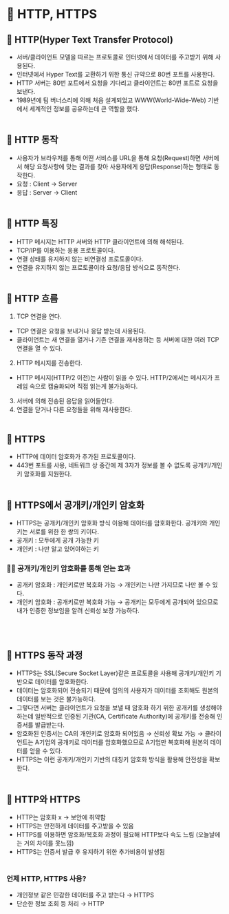 # 📔 HTTP, HTTPS

## 📝 HTTP(Hyper Text Transfer Protocol)

- 서버/클라이언트 모델을 따르는 프로토콜로 인터넷에서 데이터를 주고받기 위해 사용된다.
- 인터넷에서 Hyper Text를 교환하기 위한 통신 규약으로 80번 포트를 사용한다.
- HTTP 서버는 80번 포트에서 요청을 기다리고 클라이언트는 80번 포트로 요청을 보낸다.
- 1989년에 팀 버너스리에 의해 처음 설계되었고 WWW(World-Wide-Web) 기반에서 세계적인 정보를 공유하는데 큰 역할을 했다.
  <br />
  <br />

## 📝 HTTP 동작

- 사용자가 브라우저를 통해 어떤 서비스를 URL을 통해 요청(Request)하면 서버에서 해당 요청사항에 맞는 결과를 찾아 사용자에게 응답(Response)하는 형태로 동작한다.
- 요청 : Client → Server
- 응답 : Server → Client
  <br />
  <br />

## 📝 HTTP 특징

- HTTP 메시지는 HTTP 서버와 HTTP 클라이언트에 의해 해석된다.
- TCP/IP를 이용하는 응용 프로토콜이다.
- 연결 상태를 유지하지 않는 비연결성 프로토콜이다.
- 연결을 유지하지 않는 프로토콜이라 요청/응답 방식으로 동작한다.
  <br />
  <br />

## 📝 HTTP 흐름

1. TCP 연결을 연다.

- TCP 연결은 요청을 보내거나 응답 받는데 사용된다.
- 클라이언트는 새 연결을 열거나 기존 연결을 재사용하는 등 서버에 대한 여러 TCP 연결을 열 수 있다.

2. HTTP 메시지를 전송한다.

- HTTP 메시지(HTTP/2 이전)는 사람이 읽을 수 있다. HTTP/2에서는 메시지가 프레임 속으로 캡슐화되어 직접 읽는게 불가능하다.

3. 서버에 의해 전송된 응답을 읽어들인다.
4. 연결을 닫거나 다른 요청들을 위해 재사용한다.
   <br />
   <br />

## 📝 HTTPS

- HTTP에 데이터 암호화가 추가된 프로토콜이다.
- 443번 포트를 사용, 네트워크 상 중간에 제 3자가 정보를 볼 수 없도록 공개키/개인키 암호화를 지원한다.
  <br />
  <br />

## 📝 HTTPS에서 공개키/개인키 암호화

- HTTPS는 공개키/개인키 암호화 방식 이용해 데이터를 암호화한다. 공개키와 개인키는 서로를 위한 한 쌍의 키이다.
- 공개키 : 모두에게 공개 가능한 키
- 개인키 : 나만 알고 있어야하는 키

### 👍🏻 공개키/개인키 암호화를 통해 얻는 효과

- 공개키 암호화 : 개인키로만 복호화 가능 → 개인키는 나만 가지므로 나만 볼 수 있다.
- 개인키 암호화 : 공개키로만 복호화 가능 → 공개키는 모두에게 공개되어 있으므로 내가 인증한 정보임을 알려 신뢰성 보장 가능하다.

<br />
<br />

## 📝 HTTPS 동작 과정

- HTTPS는 SSL(Secure Socket Layer)같은 프로토콜을 사용해 공개키/개인키 기반으로 데이터를 암호화한다.
- 데이터는 암호화되어 전송되기 때문에 임의의 사용자가 데이터를 조회해도 원본의 데이터를 보는 것은 불가능하다.
- 그렇다면 서버는 클라이언트가 요청을 보낼 때 암호화 하기 위한 공개키를 생성해야 하는데 일반적으로 인증된 기관(CA, Certificate Authority)에 공개키를 전송해 인증서를 발급받는다.
- 암호화된 인증서는 CA의 개인키로 암호화 되어있음 → 신뢰성 확보 가능 → 클라이언트는 A기업의 공개키로 데이터를 암호화했으므로 A기업만 복호화해 원본의 데이터를 얻을 수 있다.
- HTTPS는 이런 공개키/개인키 기반의 대칭키 암호화 방식을 활용해 안전성을 확보한다.
  <br />
  <br />

## 📝 HTTP와 HTTPS

- HTTP는 암호화 x → 보안에 취약함
- HTTPS는 안전하게 데이터를 주고받을 수 있음
- HTTPS를 이용하면 암호화/복호화 과정이 필요해 HTTP보다 속도 느림 (오늘날에는 거의 차이를 못느낌)
- HTTPS는 인증서 발급 후 유지하기 위한 추가비용이 발생됨
  <br />
  <br />

### 언제 HTTP, HTTPS 사용?

- 개인정보 같은 민감한 데이터를 주고 받는다 → HTTPS
- 단순한 정보 조회 등 처리 → HTTP
  <br />
  <br />
